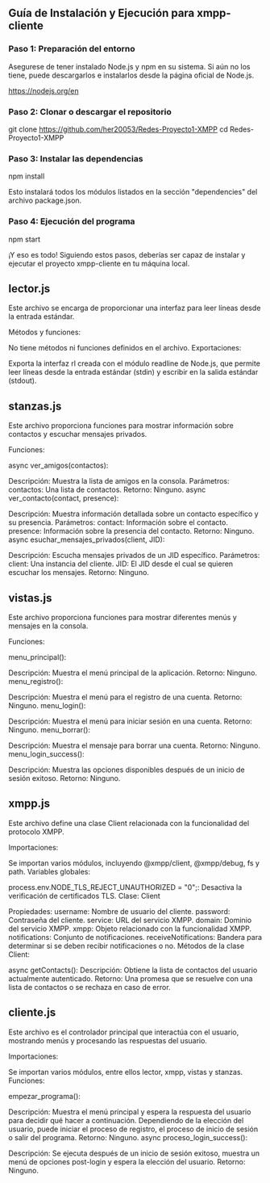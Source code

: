## Guía de Instalación y Ejecución para xmpp-cliente

### Paso 1: Preparación del entorno

Asegurese de tener instalado Node.js y npm en su sistema. Si aún no los tiene, puede descargarlos e instalarlos desde la página oficial de Node.js.

https://nodejs.org/en

### Paso 2: Clonar o descargar el repositorio

git clone https://github.com/her20053/Redes-Proyecto1-XMPP
cd Redes-Proyecto1-XMPP

### Paso 3: Instalar las dependencias

npm install

Esto instalará todos los módulos listados en la sección "dependencies" del archivo package.json.

### Paso 4: Ejecución del programa

npm start


¡Y eso es todo! Siguiendo estos pasos, deberías ser capaz de instalar y ejecutar el proyecto xmpp-cliente en tu máquina local.

## lector.js
Este archivo se encarga de proporcionar una interfaz para leer líneas desde la entrada estándar.

Métodos y funciones:

No tiene métodos ni funciones definidos en el archivo.
Exportaciones:

Exporta la interfaz rl creada con el módulo readline de Node.js, que permite leer líneas desde la entrada estándar (stdin) y escribir en la salida estándar (stdout).

## stanzas.js
Este archivo proporciona funciones para mostrar información sobre contactos y escuchar mensajes privados.

Funciones:

async ver_amigos(contactos):

Descripción: Muestra la lista de amigos en la consola.
Parámetros:
contactos: Una lista de contactos.
Retorno: Ninguno.
async ver_contacto(contact, presence):

Descripción: Muestra información detallada sobre un contacto específico y su presencia.
Parámetros:
contact: Información sobre el contacto.
presence: Información sobre la presencia del contacto.
Retorno: Ninguno.
async esuchar_mensajes_privados(client, JID):

Descripción: Escucha mensajes privados de un JID específico.
Parámetros:
client: Una instancia del cliente.
JID: El JID desde el cual se quieren escuchar los mensajes.
Retorno: Ninguno.


## vistas.js
Este archivo proporciona funciones para mostrar diferentes menús y mensajes en la consola.

Funciones:

menu_principal():

Descripción: Muestra el menú principal de la aplicación.
Retorno: Ninguno.
menu_registro():

Descripción: Muestra el menú para el registro de una cuenta.
Retorno: Ninguno.
menu_login():

Descripción: Muestra el menú para iniciar sesión en una cuenta.
Retorno: Ninguno.
menu_borrar():

Descripción: Muestra el mensaje para borrar una cuenta.
Retorno: Ninguno.
menu_login_success():

Descripción: Muestra las opciones disponibles después de un inicio de sesión exitoso.
Retorno: Ninguno.

## xmpp.js
Este archivo define una clase Client relacionada con la funcionalidad del protocolo XMPP.

Importaciones:

Se importan varios módulos, incluyendo @xmpp/client, @xmpp/debug, fs y path.
Variables globales:

process.env.NODE_TLS_REJECT_UNAUTHORIZED = "0";: Desactiva la verificación de certificados TLS.
Clase: Client

Propiedades:
username: Nombre de usuario del cliente.
password: Contraseña del cliente.
service: URL del servicio XMPP.
domain: Dominio del servicio XMPP.
xmpp: Objeto relacionado con la funcionalidad XMPP.
notifications: Conjunto de notificaciones.
receiveNotifications: Bandera para determinar si se deben recibir notificaciones o no.
Métodos de la clase Client:

async getContacts():
Descripción: Obtiene la lista de contactos del usuario actualmente autenticado.
Retorno: Una promesa que se resuelve con una lista de contactos o se rechaza en caso de error.

## cliente.js
Este archivo es el controlador principal que interactúa con el usuario, mostrando menús y procesando las respuestas del usuario.

Importaciones:

Se importan varios módulos, entre ellos lector, xmpp, vistas y stanzas.
Funciones:

empezar_programa():

Descripción: Muestra el menú principal y espera la respuesta del usuario para decidir qué hacer a continuación. Dependiendo de la elección del usuario, puede iniciar el proceso de registro, el proceso de inicio de sesión o salir del programa.
Retorno: Ninguno.
async proceso_login_success():

Descripción: Se ejecuta después de un inicio de sesión exitoso, muestra un menú de opciones post-login y espera la elección del usuario.
Retorno: Ninguno.
